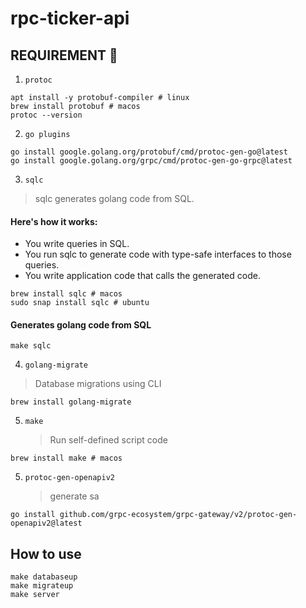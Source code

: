 # rpc-ticker-api

## REQUIREMENT 🙏

1. `protoc`

```
apt install -y protobuf-compiler # linux
brew install protobuf # macos
protoc --version
```

2. `go plugins`

```
go install google.golang.org/protobuf/cmd/protoc-gen-go@latest
go install google.golang.org/grpc/cmd/protoc-gen-go-grpc@latest
```

3. `sqlc`

> sqlc generates golang code from SQL.

#### Here's how it works:

- You write queries in SQL.
- You run sqlc to generate code with type-safe interfaces to those queries.
- You write application code that calls the generated code.

```
brew install sqlc # macos
sudo snap install sqlc # ubuntu
```

#### Generates golang code from SQL

```
make sqlc
```

4. `golang-migrate`

> Database migrations using CLI

```
brew install golang-migrate
```

5. `make`
   > Run self-defined script code

```
brew install make # macos
```

5. `protoc-gen-openapiv2`
   > generate sa

```
go install github.com/grpc-ecosystem/grpc-gateway/v2/protoc-gen-openapiv2@latest

```

## How to use

```
make databaseup
make migrateup
make server
```
